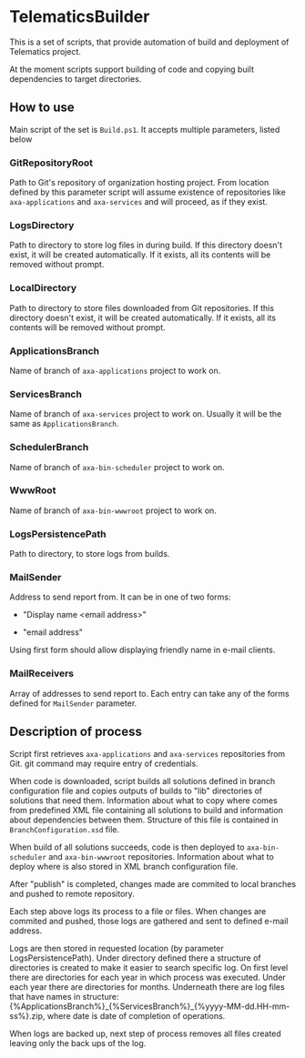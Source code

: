 # TelematicsBuilder
This is a set of scripts, that provide automation of build and deployment of Telematics project.

At the moment scripts support building of code and copying built dependencies to target directories.

## How to use
Main script of the set is `Build.ps1`. It accepts multiple parameters, listed below

### GitRepositoryRoot
Path to Git's repository of organization hosting project. From location defined by this parameter
script will assume existence of repositories like `axa-applications` and `axa-services` and will
proceed, as if they exist.

### LogsDirectory
Path to directory to store log files in during build. If this directory doesn't exist, it will be
created automatically. If it exists, all its contents will be removed without prompt.

### LocalDirectory
Path to directory to store files downloaded from Git repositories. If this directory doesn't exist,
it will be created automatically. If it exists, all its contents will be removed without prompt.

### ApplicationsBranch
Name of branch of `axa-applications` project to work on.

### ServicesBranch
Name of branch of `axa-services` project to work on. Usually it will be the same as
`ApplicationsBranch`.

### SchedulerBranch
Name of branch of `axa-bin-scheduler` project to work on.

### WwwRoot
Name of branch of `axa-bin-wwwroot` project to work on.

### LogsPersistencePath
Path to directory, to store logs from builds.

### MailSender
Address to send report from. It can be in one of two forms:

* "Display name &lt;email address&gt;"

* "email address"

Using first form should allow displaying friendly name in e-mail clients.

### MailReceivers
Array of addresses to send report to. Each entry can take any of the forms defined for `MailSender`
parameter.

## Description of process
Script first retrieves `axa-applications` and `axa-services` repositories from Git. git command may
require entry of credentials.

When code is downloaded, script builds all solutions defined in branch configuration file  and
copies outputs of builds to "lib" directories of solutions that need them. Information about what to
copy where comes from predefined XML file containing all solutions to build and information about
dependencies between them. Structure of this file is contained in `BranchConfiguration.xsd` file.

When build of all solutions succeeds, code is then deployed to `axa-bin-scheduler` and
`axa-bin-wwwroot` repositories. Information about what to deploy where is also stored in XML branch
configuration file.

After "publish" is completed, changes made are commited to local branches and pushed to remote
repository.

Each step above logs its process to a file or files. When changes are commited and pushed, those
logs are gathered and sent to defined e-mail address.

Logs are then stored in requested location (by parameter LogsPersistencePath). Under directory
defined there a structure of directories is created to make it easier to search specific log. On
first level there are directories for each year in which process was executed. Under each year there
are directories for months. Underneath there are log files that have names in structure:
{%ApplicationsBranch%}\_{%ServicesBranch%}\_{%yyyy-MM-dd.HH-mm-ss%}.zip, where date is date of
completion of operations.

When logs are backed up, next step of process removes all files created leaving only the back ups 
of the log.
